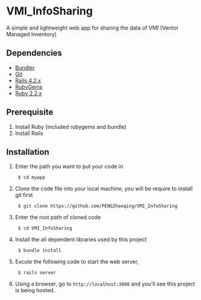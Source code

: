 # VMI_InfoSharing

A simple and lightweight web app for sharing the data of VMI (Ventor Managed Inventory)

## Dependencies
* [Bundler](http://bundler.io/)
* [Git](https://help.github.com/articles/set-up-git)
* [Rails 4.2.x](http://rubyonrails.org/download)
* [RubyGems](https://rubygems.org/)
* [Ruby 2.2.x](https://www.ruby-lang.org/en/downloads/)

## Prerequisite
1. Install Ruby (included rubygems and bundle)
2. Install Rails

## Installation
1. Enter the path you want to put your code in

        $ cd myapp

2. Clone the code file into your local machine, you will be require to install git first


        $ git clone https://github.com/PENGZhaoqing/VMI_InfoSharing


3. Enter the root path of cloned code

        $ cd VMI_InfoSharing

4. Install the all dependent libraries used by this project

        $ bundle install

5. Excute the following code to start the web server, 

        $ rails server

6. Using a browser, go to `http://localhost:3000` and you'll see this project is being hosted.
